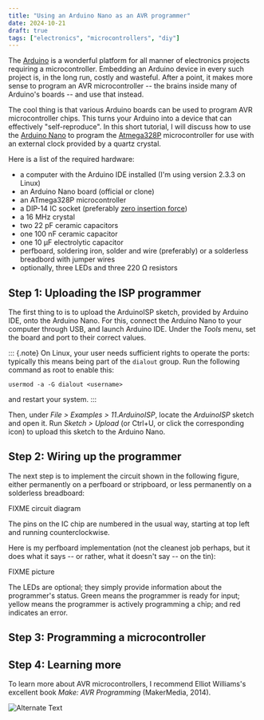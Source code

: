 ```yaml
---
title: "Using an Arduino Nano as an AVR programmer"
date: 2024-10-21
draft: true
tags: ["electronics", "microcontrollers", "diy"]
---
```


The [Arduino](https://arduino.cc) is a wonderful platform for all manner of electronics projects requiring a microcontroller. Embedding an Arduino device in every such project is, in the long run, costly and wasteful. After a point, it makes more sense to program an AVR microcontroller -- the brains inside many of Arduino's boards -- and use that instead.

The cool thing is that various Arduino boards can be used to program AVR microcontroller chips. This turns your Arduino into a device that can effectively "self-reproduce". In this short tutorial, I will discuss how to use the [Arduino Nano](https://store.arduino.cc/en-de/products/arduino-nano) to program the [Atmega328P](https://en.wikipedia.org/wiki/ATmega328) microcontroller for use with an external clock provided by a quartz crystal.

Here is a list of the required hardware:

- a computer with the Arduino IDE installed (I'm using version 2.3.3 on Linux)
- an Arduino Nano board (official or clone)
- an ATmega328P microcontroller
- a DIP-14 IC socket (preferably [zero insertion force](https://en.wikipedia.org/wiki/Zero_insertion_force))
- a 16 MHz crystal
- two 22 pF ceramic capacitors
- one 100 nF ceramic capacitor
- one 10 µF electrolytic capacitor
- perfboard, soldering iron, solder and wire (preferably) or a solderless breadbord with jumper wires
- optionally, three LEDs and three 220 Ω resistors


## Step 1: Uploading the ISP programmer

The first thing to is to upload the ArduinoISP sketch, provided by Arduino IDE, onto the Arduino Nano. For this, connect the Arduino Nano to your computer through USB, and launch Arduino IDE. Under the *Tools* menu, set the board and port to their correct values.

::: {.note}
On Linux, your user needs sufficient rights to operate the ports: typically this means being part of the `dialout` group. Run the following command as root to enable this:

```{bash}
usermod -a -G dialout <username>
```

and restart your system.
:::

Then, under *File > Examples > 11.ArduinoISP*, locate the *ArduinoISP* sketch and open it. Run *Sketch > Upload* (or Ctrl+U, or click the corresponding icon) to upload this sketch to the Arduino Nano.


## Step 2: Wiring up the programmer

The next step is to implement the circuit shown in the following figure, either permanently on a perfboard or stripboard, or less permanently on a solderless breadboard:

FIXME circuit diagram

The pins on the IC chip are numbered in the usual way, starting at top left and running counterclockwise.

Here is my perfboard implementation (not the cleanest job perhaps, but it does what it says -- or rather, what it doesn't say -- on the tin):

FIXME picture

The LEDs are optional; they simply provide information about the programmer's status. Green means the programmer is ready for input; yellow means the programmer is actively programming a chip; and red indicates an error.


## Step 3: Programming a microcontroller


## Step 4: Learning more

To learn more about AVR microcontrollers, I recommend Elliot Williams's excellent book *Make: AVR Programming* (MakerMedia, 2014).


![Alternate Text](DSCF5355.jpg "Close-up.")
